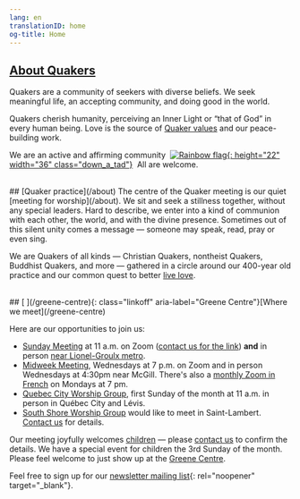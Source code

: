 ```yaml
---
lang: en
translationID: home
og-title: Home
---
```

## [About Quakers](/intro) 

Quakers are a community of seekers with diverse beliefs. We seek meaningful life, an accepting community, and doing good in the world. 

Quakers cherish humanity, perceiving an Inner Light or “that of God” in every human being. Love is the source of [Quaker values](/testimonies) and our peace-building work.

We are an active and affirming community &nbsp;[![Rainbow flag](/assets/images/Rainbow-Flag.avif){: height="22" width="36" class="down_a_tad"}](/intro)&nbsp; All are welcome.

<br>
## [Quaker practice](/about)
The centre of the Quaker meeting is our quiet [meeting for worship](/about). We sit and seek a stillness together, without any special leaders. Hard to describe, we enter into a kind of communion with each other, the world, and with the divine presence. Sometimes out of this silent unity comes a message — someone may speak, read, pray or even sing.

We are Quakers of all kinds — Christian Quakers, nontheist Quakers, Buddhist Quakers, and more — gathered in a circle around our 400-year old practice and our common quest to better [live love](/intro).

<br>
## [<i class="fas fa-map-marker-alt fa-fw color-1-dark-text"></i> ](/greene-centre){: class="linkoff" aria-label="Greene Centre"}[Where we meet](/greene-centre)

Here are our opportunities to join us: 
* [Sunday Meeting](/greene-centre) at 11 a.m. on Zoom ([contact us for the link](/contact)) **and** in person [near Lionel-Groulx metro](/greene-centre#in-person).
* [Midweek Meeting](/midweek), Wednesdays at 7 p.m. on Zoom and in person Wednesdays at 4:30pm near McGill. There's also a [monthly Zoom in French](/qc#on-zoom) on Mondays at 7 pm.
* [Quebec City Worship Group](/quebec), first Sunday of the month at 11 a.m. in person in Québec City and Lévis.
* [South Shore Worship Group](/south_shore) would like to meet in Saint-Lambert. [Contact us](/contact) for details.

Our meeting joyfully welcomes [children](/children) — please [contact us](/contact) to confirm the details. We have a special event for children the 3rd Sunday of the month. Please feel welcome to just show up at the [Greene Centre](/greene-centre).

Feel free to sign up for our [newsletter mailing list](https://docs.google.com/forms/d/e/1FAIpQLSfTyu-Pj0Q-75ZWlX7GwQC6KFqEZU3StbWfS0kOEe94RidT0A/viewform){: rel="noopener" target="_blank"}.
